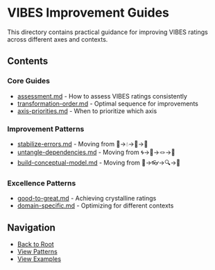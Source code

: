 # VIBES Improvement Guides

This directory contains practical guidance for improving VIBES ratings across different axes and contexts.

## Contents

### Core Guides
- [assessment.md](./assessment.md) - How to assess VIBES ratings consistently
- [transformation-order.md](./transformation-order.md) - Optimal sequence for improvements
- [axis-priorities.md](./axis-priorities.md) - When to prioritize which axis

### Improvement Patterns
- [stabilize-errors.md](./stabilize-errors.md) - Moving from 🌊→💧→🧊→💠
- [untangle-dependencies.md](./untangle-dependencies.md) - Moving from 🌀→🧶→🪢→🎀
- [build-conceptual-model.md](./build-conceptual-model.md) - Moving from 🙈→👓→🔍→🔬

### Excellence Patterns
- [good-to-great.md](./good-to-great.md) - Achieving crystalline ratings
- [domain-specific.md](./domain-specific.md) - Optimizing for different contexts

## Navigation

- [Back to Root](../README.md)
- [View Patterns](../corpus/patterns/)
- [View Examples](../examples/)
